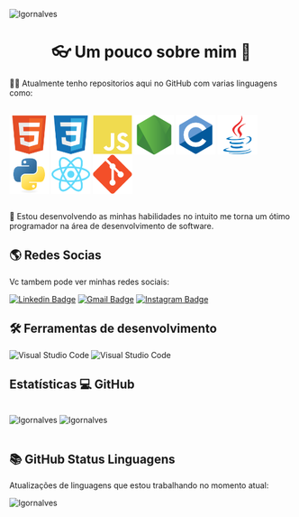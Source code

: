 <p align="left">
<img src="https://komarev.com/ghpvc/?username=Igornalves" alt="Igornalves" />
</p>

<h1 align="center"> 👓 Um pouco sobre mim 👋 </h1>

<p>👨‍💻 Atualmente tenho repositorios aqui no GitHub com varias linguagens como:</p>

<div style="display: inline_block"><br>

  <img align="center" alt="HTML5" width="70" src="https://raw.githubusercontent.com/devicons/devicon/master/icons/html5/html5-original.svg">
  <img align="center" alt="CSS3" width="70" src="https://raw.githubusercontent.com/devicons/devicon/master/icons/css3/css3-original.svg">
  <img align="center" alt="JavaScript" width="70" src="https://raw.githubusercontent.com/devicons/devicon/master/icons/javascript/javascript-plain.svg">
  <img align="center" alt="nodejs" width="70" src="https://raw.githubusercontent.com/devicons/devicon/master/icons/nodejs/nodejs-original.svg">
  <img align="center" alt="C" width="70" src="https://raw.githubusercontent.com/devicons/devicon/master/icons/c/c-original.svg">
  <img align="center" alt="java" width="70" src="https://raw.githubusercontent.com/devicons/devicon/master/icons/java/java-original.svg">
  <img align="center" alt="Python" width="70" src="https://raw.githubusercontent.com/devicons/devicon/master/icons/python/python-original.svg">
  <img align="center" alt="React" width="70" src="https://raw.githubusercontent.com/devicons/devicon/master/icons/react/react-original.svg">
  <img align="center" alt="git" width="70" src="https://raw.githubusercontent.com/devicons/devicon/master/icons/git/git-original.svg">
  <!--<img align="center" alt="TypeScript" width="70" src="https://raw.githubusercontent.com/devicons/devicon/master/icons/typescript/typescript-plain.svg">-->
  <!--<img align="center" alt="mysql" width="70" src="https://raw.githubusercontent.com/devicons/devicon/master/icons/mysql/mysql-original.svg">-->
  <!-- <img align="center" alt="PostgreSql" width="70" src="https://raw.githubusercontent.com/devicons/devicon/master/icons/postgresql/postgresql-original.svg"> -->

</div>

<br>

<p> 💼 Estou desenvolvendo as minhas habilidades no intuito me torna um ótimo programador na área de desenvolvimento de software. </p>

## 🌎 Redes Socias
Vc tambem pode ver minhas redes sociais:

[![Linkedin Badge](https://img.shields.io/badge/-Igor_Nascimento-0048d7?style=for-the-badge&logo=Linkedin&logoColor=white&link=https://www.linkedin.com/in/igor-nasimento)](https://www.linkedin.com/in/igor-nasimento)
[![Gmail Badge](https://img.shields.io/badge/-igornalves08@gmail.com-c30438?style=for-the-badge&logo=Gmail&logoColor=white&link=mailto:igornalves08@gmail.com)](mailto:igornalves08@gmail.com)
[![Instagram Badge](https://img.shields.io/badge/-igornalves-a60099?style=for-the-badge&logo=instagram&logoColor=white&link=https://www.instagram.com/_igornalves_/?hl=pt-br)](https://instagram.com/_igornalves_)

## 🛠️ Ferramentas de desenvolvimento

![Visual Studio Code](https://img.shields.io/badge/Visual%20Studio%20Code-0015d7.svg?style=for-the-badge&logo=visual-studio-code&logoColor=white)
![Visual Studio Code](https://img.shields.io/badge/postgresql-0015d7.svg?style=for-the-badge&logo=postgresql&logoColor=white)

## Estatísticas 💻 GitHub 

<!--![Github Stats](https://github-readme-stats.vercel.app/api?username=Igornalves&show_icons=true&count_private=true&show_icons=true&include_all_commits=true)-->

<div align="left"><br>
<img height="170em" src="https://github-readme-stats.vercel.app/api?username=Igornalves&show_icons=true&locale=en&theme=algolia" alt="Igornalves" />
<img height="170em" src="https://github-readme-streak-stats.herokuapp.com/?user=Igornalves&theme=algolia" alt="Igornalves" />
</div>

<br>

## 📚 GitHub Status Linguagens 

Atualizações de linguagens que estou trabalhando no momento atual:

<!--![Top Langs](https://github-readme-stats.vercel.app/api/top-langs/?username=Igornalves&hide=TeX&layout=compact) -->

<img height="195em" src="https://github-readme-stats.vercel.app/api/top-langs?username=Igornalves&show_icons=true&locale=en&layout=compact&theme=algolia" alt="Igornalves"/>
